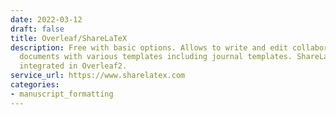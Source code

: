 ```yaml
---
date: 2022-03-12
draft: false
title: Overleaf/ShareLaTeX
description: Free with basic options. Allows to write and edit collaboratively latex
  documents with various templates including journal templates. ShareLaTex is now
  integrated in Overleaf2.
service_url: https://www.sharelatex.com
categories:
- manuscript_formatting
---
```



